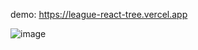 demo: https://league-react-tree.vercel.app

![image](https://github.com/user-attachments/assets/9627d67f-4667-455b-95ec-b765107a1bbd)

